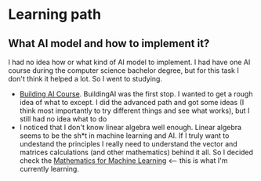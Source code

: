 #  Learning path

## What AI model and how to implement it?

I had no idea how or what kind of AI model to implement. I had have one AI course during the computer science bachelor degree, but for this task I don't think it helped a lot. So I went to studying.

* [Building AI Course](https://buildingai.elementsofai.com/). BuildingAI was the first stop. I wanted to get a rough idea of what to except. I did the advanced path and got some ideas (I think most importantly to try different things and see what works), but I still had no idea what to do
 * I noticed that I don't know linear algebra well enough. Linear algebra seems to be the sh*t in machine learning and AI. If I truly want to undestand the principles I really need to understand the vector and matrices calculations (and other mathematics) behind it all. So I decided check the [Mathematics for Machine Learning](https://mml-book.github.io/) <-- this is what I'm currently learning. 
